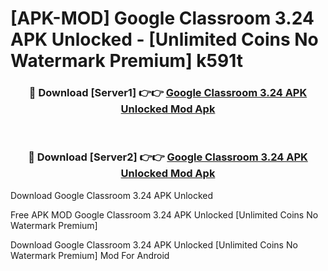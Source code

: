 # [APK-MOD] Google Classroom 3.24 APK Unlocked - [Unlimited Coins No Watermark Premium] k591t



<div align="center">
<h3>🔴 Download [Server1] 👉👉 <a href="https://momento.my/?title=Google_Classroom_3.24_APK_Unlocked">Google Classroom 3.24 APK Unlocked Mod Apk</a></h3><br>

<h3>🔴 Download [Server2] 👉👉 <a href="https://momento.my/?title=Google_Classroom_3.24_APK_Unlocked">Google Classroom 3.24 APK Unlocked Mod Apk</a></h3>
</div>



Download Google Classroom 3.24 APK Unlocked 

Free APK MOD Google Classroom 3.24 APK Unlocked [Unlimited Coins No Watermark Premium]

Download Google Classroom 3.24 APK Unlocked [Unlimited Coins No Watermark Premium] Mod For Android
